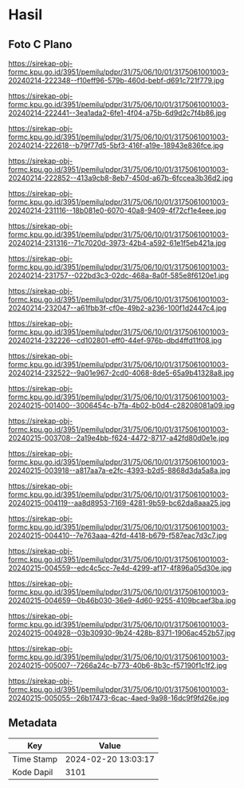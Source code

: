 # Hasil

## Foto C Plano

https://sirekap-obj-formc.kpu.go.id/3951/pemilu/pdpr/31/75/06/10/01/3175061001003-20240214-222348--f10eff96-579b-460d-bebf-d691c721f779.jpg

https://sirekap-obj-formc.kpu.go.id/3951/pemilu/pdpr/31/75/06/10/01/3175061001003-20240214-222441--3ea1ada2-6fe1-4f04-a75b-6d9d2c7f4b86.jpg

https://sirekap-obj-formc.kpu.go.id/3951/pemilu/pdpr/31/75/06/10/01/3175061001003-20240214-222618--b79f77d5-5bf3-416f-a19e-18943e836fce.jpg

https://sirekap-obj-formc.kpu.go.id/3951/pemilu/pdpr/31/75/06/10/01/3175061001003-20240214-222852--413a9cb8-8eb7-450d-a67b-6fccea3b36d2.jpg

https://sirekap-obj-formc.kpu.go.id/3951/pemilu/pdpr/31/75/06/10/01/3175061001003-20240214-231116--18b081e0-6070-40a8-9409-4f72cf1e4eee.jpg

https://sirekap-obj-formc.kpu.go.id/3951/pemilu/pdpr/31/75/06/10/01/3175061001003-20240214-231316--71c7020d-3973-42b4-a592-61e1f5eb421a.jpg

https://sirekap-obj-formc.kpu.go.id/3951/pemilu/pdpr/31/75/06/10/01/3175061001003-20240214-231757--022bd3c3-02dc-468a-8a0f-585e8f6120e1.jpg

https://sirekap-obj-formc.kpu.go.id/3951/pemilu/pdpr/31/75/06/10/01/3175061001003-20240214-232047--a61fbb3f-cf0e-49b2-a236-100f1d2447c4.jpg

https://sirekap-obj-formc.kpu.go.id/3951/pemilu/pdpr/31/75/06/10/01/3175061001003-20240214-232226--cd102801-eff0-44ef-976b-dbd4ffd11f08.jpg

https://sirekap-obj-formc.kpu.go.id/3951/pemilu/pdpr/31/75/06/10/01/3175061001003-20240214-232522--9a01e967-2cd0-4068-8de5-65a9b41328a8.jpg

https://sirekap-obj-formc.kpu.go.id/3951/pemilu/pdpr/31/75/06/10/01/3175061001003-20240215-001400--3006454c-b7fa-4b02-b0d4-c28208081a09.jpg

https://sirekap-obj-formc.kpu.go.id/3951/pemilu/pdpr/31/75/06/10/01/3175061001003-20240215-003708--2a19e4bb-f624-4472-8717-a42fd80d0e1e.jpg

https://sirekap-obj-formc.kpu.go.id/3951/pemilu/pdpr/31/75/06/10/01/3175061001003-20240215-003918--a817aa7a-e2fc-4393-b2d5-8868d3da5a8a.jpg

https://sirekap-obj-formc.kpu.go.id/3951/pemilu/pdpr/31/75/06/10/01/3175061001003-20240215-004119--aa8d8953-7169-4281-9b59-bc62da8aaa25.jpg

https://sirekap-obj-formc.kpu.go.id/3951/pemilu/pdpr/31/75/06/10/01/3175061001003-20240215-004410--7e763aaa-42fd-4418-b679-f587eac7d3c7.jpg

https://sirekap-obj-formc.kpu.go.id/3951/pemilu/pdpr/31/75/06/10/01/3175061001003-20240215-004559--edc4c5cc-7e4d-4299-af17-4f896a05d30e.jpg

https://sirekap-obj-formc.kpu.go.id/3951/pemilu/pdpr/31/75/06/10/01/3175061001003-20240215-004659--0b46b030-36e9-4d60-9255-4109bcaef3ba.jpg

https://sirekap-obj-formc.kpu.go.id/3951/pemilu/pdpr/31/75/06/10/01/3175061001003-20240215-004928--03b30930-9b24-428b-8371-1906ac452b57.jpg

https://sirekap-obj-formc.kpu.go.id/3951/pemilu/pdpr/31/75/06/10/01/3175061001003-20240215-005007--7266a24c-b773-40b6-8b3c-f57190f1c1f2.jpg

https://sirekap-obj-formc.kpu.go.id/3951/pemilu/pdpr/31/75/06/10/01/3175061001003-20240215-005055--26b17473-6cac-4aed-9a98-16dc9f9fd26e.jpg


## Metadata

| Key        | Value               |
| ---------- | ------------------- |
| Time Stamp | 2024-02-20 13:03:17 |
| Kode Dapil | 3101                |



